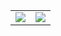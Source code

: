 



<table>
  <tr>
    <td><img src="https://github-readme-stats.vercel.app/api?username=BeardedBear&show_icons=true&theme=radical&count_private=true" /></td>
    <td><img src="https://github-readme-stats.vercel.app/api/top-langs?username=BeardedBear&show_icons=true&theme=radical&layout=compact" /></td>
  </tr>
</table>
